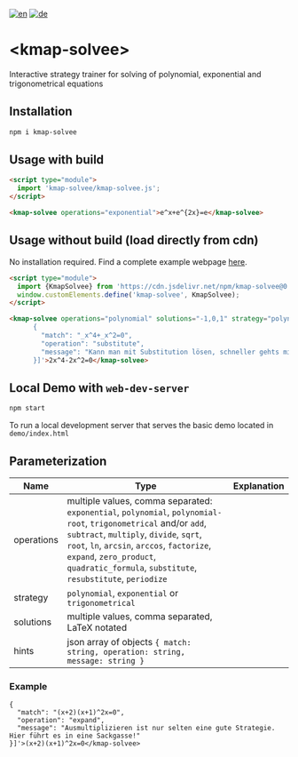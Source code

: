 [![en](https://img.shields.io/badge/lang-en-red.svg)](./README.md) [![de](https://img.shields.io/badge/lang-de-green.svg)](./README.de.md)

# \<kmap-solvee>

Interactive strategy trainer for solving of polynomial, exponential and trigonometrical equations

## Installation

```bash
npm i kmap-solvee
```

## Usage with build

```html
<script type="module">
  import 'kmap-solvee/kmap-solvee.js';
</script>

<kmap-solvee operations="exponential">e^x+e^{2x}=e</kmap-solvee>
```

## Usage without build (load directly from cdn)

No installation required. Find a complete example webpage [here](https://github.com/holgerengels/kmap-solvee/blob/main/demo/cdn.html).

```html
<script type="module">
  import {KmapSolvee} from 'https://cdn.jsdelivr.net/npm/kmap-solvee@0.9.5/+esm'
  window.customElements.define('kmap-solvee', KmapSolvee);
</script>

<kmap-solvee operations="polynomial" solutions="-1,0,1" strategy="polynomial" hints='[
      {
        "match": "_x^4+_x^2=0",
        "operation": "substitute",
        "message": "Kann man mit Substitution lösen, schneller gehts mit x² Ausklammern und dem Satz vom Nullprodukt"
      }]'>2x^4-2x^2=0</kmap-solvee>
```

## Local Demo with `web-dev-server`

```bash
npm start
```

To run a local development server that serves the basic demo located in `demo/index.html`

## Parameterization

| Name | Type | Explanation
| ---- | ---- | ----------- |
| operations | multiple values, comma separated: `exponential`, `polynomial`, `polynomial-root`, `trigonometrical` and/or `add`, `subtract`, `multiply`, `divide`, `sqrt`, `root`, `ln`, `arcsin`, `arccos`, `factorize`, `expand`, `zero_product`, `quadratic_formula`, `substitute`, `resubstitute`, `periodize`
| strategy   | `polynomial`, `exponential` or `trigonometrical` |
| solutions  | multiple values, comma separated, LaTeX notated |
| hints      | json array of objects `{ match: string, operation: string, message: string }` |

### Example
```<kmap-solvee operations="polynomial, square" strategy="polynomial" solutions="-2,-1,0" hints='[
{
  "match": "(x+2)(x+1)^2x=0",
  "operation": "expand",
  "message": "Ausmultiplizieren ist nur selten eine gute Strategie. Hier führt es in eine Sackgasse!"
}]'>(x+2)(x+1)^2x=0</kmap-solvee>
```
